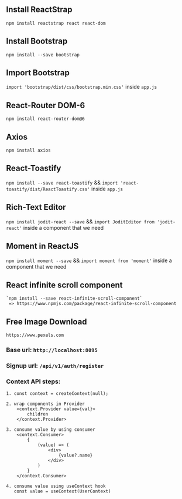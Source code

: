 ## Install ReactStrap
`npm install reactstrap react react-dom`

## Install Bootstrap
`npm install --save bootstrap`

## Import Bootstrap
`import 'bootstrap/dist/css/bootstrap.min.css'` inside `app.js`

## React-Router DOM-6
`npm install react-router-dom@6`

## Axios
`npm install axios`

## React-Toastify
`npm install --save react-toastify` && `import 'react-toastify/dist/ReactToastify.css'` inside `app.js`

## Rich-Text Editor
`npm install jodit-react --save` && `import JoditEditor from 'jodit-react'` inside a component that we need

## Moment in ReactJS
`npm install moment --save` && `import moment from 'moment'` inside a component that we need

## React infinite scroll component 
    `npm install --save react-infinite-scroll-component`
     => https://www.npmjs.com/package/react-infinite-scroll-component

## Free Image Download
`https://www.pexels.com`


### Base url: `http://localhost:8095`
### Signup url: `/api/v1/auth/register`

### Context API steps:
    1. const context = createContext(null);

    2. wrap components in Provider
        <context.Provider value={val}>
            children
        </context.Provider>
    
    3. consume value by using consumer
        <context.Consumer>
            {
                (value) => (
                    <div>
                        {value?.name}
                    </div>
                )
            }
        </context.Consumer>

    4. consume value using useContext hook
       const value = useContext(UserContext)